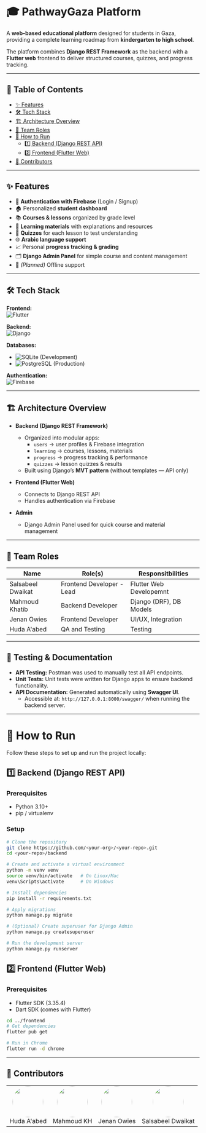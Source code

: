 # 🎓 PathwayGaza Platform

A **web-based educational platform** designed for students in Gaza, providing a complete learning roadmap from **kindergarten to high school**.  

The platform combines **Django REST Framework** as the backend with a **Flutter web** frontend to deliver structured courses, quizzes, and progress tracking.

---

## 📑 Table of Contents

- [✨ Features](#-features)
- [🛠 Tech Stack](#-tech-stack)
- [🏗️ Architecture Overview](#️-architecture-overview)
- [👥 Team Roles](#-team-roles)
- [🚀 How to Run](#-how-to-run)
  - [1️⃣ Backend (Django REST API)](#1%EF%B8%8F-backend-django-rest-api)
  - [2️⃣ Frontend (Flutter Web)](#2%EF%B8%8F-frontend-flutter-web)
- [🤝 Contributors](#-contributors)
---

## ✨ Features

- 🔑 **Authentication with Firebase** (Login / Signup)  
- 🏠 Personalized **student dashboard**  
- 📚 **Courses & lessons** organized by grade level  
- 📖 **Learning materials** with explanations and resources  
- 📝 **Quizzes** for each lesson to test understanding  
- 🌐 **Arabic language support**  
- 📈 Personal **progress tracking & grading**  
- 🗂️ **Django Admin Panel** for simple course and content management  
- 📶 *(Planned)* Offline support

---

## 🛠 Tech Stack

**Frontend:**  
![Flutter](https://img.shields.io/badge/Flutter-02569B?style=for-the-badge&logo=flutter&logoColor=white)  

**Backend:**  
![Django](https://img.shields.io/badge/Django_REST-092E20?style=for-the-badge&logo=django&logoColor=white)  

**Databases:**  
- ![SQLite](https://img.shields.io/badge/SQLite-003B57?style=for-the-badge&logo=sqlite&logoColor=white) (Development)  
- ![PostgreSQL](https://img.shields.io/badge/PostgreSQL-316192?style=for-the-badge&logo=postgresql&logoColor=white) (Production)  

**Authentication:**  
![Firebase](https://img.shields.io/badge/Firebase-FFCA28?style=for-the-badge&logo=firebase&logoColor=black)  

---

## 🏗️ Architecture Overview

- **Backend (Django REST Framework)**  
  - Organized into modular apps:
    - `users` → user profiles & Firebase integration  
    - `learning` → courses, lessons, materials  
    - `progress` → progress tracking & performance  
    - `quizzes` → lesson quizzes & results  
  - Built using Django’s **MVT pattern** (without templates — API only)  

- **Frontend (Flutter Web)**  
  - Connects to Django REST API  
  - Handles authentication via Firebase  

- **Admin**  
  - Django Admin Panel used for quick course and material management  
---
## 👥 Team Roles

| Name                | Role(s)                       | Responsitbilities                                  |
|---------------------|------------------------------|-----------------------------------------|
| Salsabeel Dwaikat   | Frontend Developer - Lead           | Flutter Web Developemnt |
| Mahmoud Khatib      | Backend Developer  | Django (DRF), DB Models    |
| Jenan Owies         | Frontend Developer           | UI/UX, Integration       |
| Huda A'abed         | QA and Testing            | Testing    |

---

## 🧪 Testing & Documentation

- **API Testing:** Postman was used to manually test all API endpoints.  
- **Unit Tests:** Unit tests were written for Django apps to ensure backend functionality.  
- **API Documentation:** Generated automatically using **Swagger UI**.  
  - Accessible at: `http://127.0.0.1:8000/swagger/` when running the backend server.

---
# 🚀 How to Run
Follow these steps to set up and run the project locally:

## 1️⃣ Backend (Django REST API)

### Prerequisites
- Python 3.10+  
- pip / virtualenv  

### Setup
```bash
# Clone the repository
git clone https://github.com/<your-org>/<your-repo>.git
cd <your-repo>/backend

# Create and activate a virtual environment
python -m venv venv
source venv/bin/activate   # On Linux/Mac
venv\Scripts\activate      # On Windows

# Install dependencies
pip install -r requirements.txt

# Apply migrations
python manage.py migrate

# (Optional) Create superuser for Django Admin
python manage.py createsuperuser

# Run the development server
python manage.py runserver
```

## 2️⃣ Frontend (Flutter Web)
### Prerequisites

* Flutter SDK (3.35.4)
* Dart SDK (comes with Flutter)

```bash
cd ../frontend
# Get dependencies
flutter pub get

# Run in Chrome
flutter run -d chrome
```

---

## 🤝 Contributors

<table>
  <tr>
    <td align="center">
      <a href="https://github.com/hudamabed">
        <img src="https://avatars.githubusercontent.com/hudamabed" width="80" style="border-radius:50%;" />
      </a>
      <br>Huda A'abed
    </td>
    <td align="center">
      <a href="https://github.com/MahmoudKH02">
        <img src="https://avatars.githubusercontent.com/MahmoudKH02" width="80" style="border-radius:50%;" />
      </a>
      <br>Mahmoud KH
    </td>
    <td align="center">
      <a href="https://github.com/JenanOwies">
        <img src="https://avatars.githubusercontent.com/JenanOwies" width="80" style="border-radius:50%;" />
      </a>
      <br>Jenan Owies
    </td>
    <td align="center">
      <a href="https://github.com/salsabeelDwaikat">
        <img src="https://avatars.githubusercontent.com/salsabeelDwaikat" width="80" style="border-radius:50%;" />
      </a>
      <br>Salsabeel Dwaikat
    </td>
  </tr>
</table>

